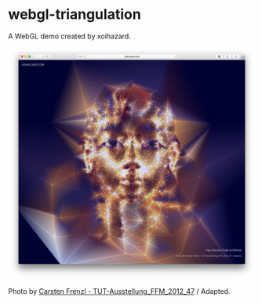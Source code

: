 # webgl-triangulation

A WebGL demo created by xoihazard.

![screen shot](screenshot.jpg)

Photo by [Carsten Frenzl - TUT-Ausstellung_FFM_2012_47](https://www.flickr.com/photos/cfaobam/7117819557/) / Adapted.